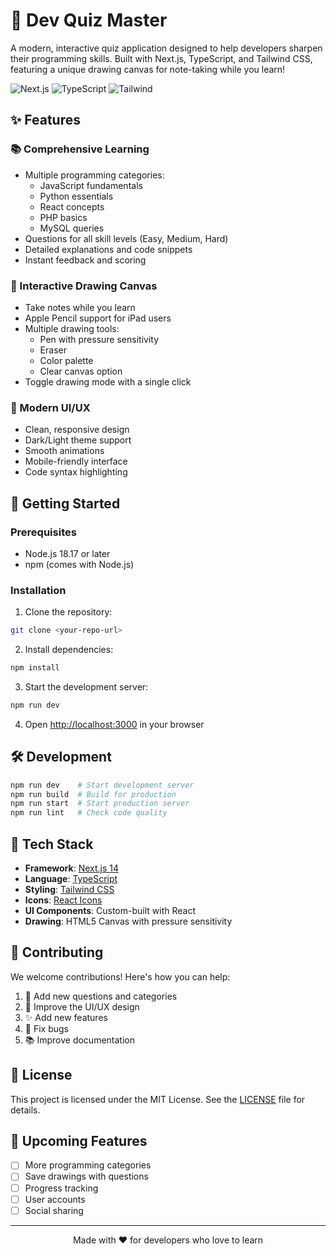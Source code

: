 # 🎯 Dev Quiz Master

A modern, interactive quiz application designed to help developers sharpen their programming skills. Built with Next.js, TypeScript, and Tailwind CSS, featuring a unique drawing canvas for note-taking while you learn!

![Next.js](https://img.shields.io/badge/Next.js-14-black)
![TypeScript](https://img.shields.io/badge/TypeScript-5-blue)
![Tailwind](https://img.shields.io/badge/Tailwind-3-38bdf8)

## ✨ Features

### 📚 Comprehensive Learning
- Multiple programming categories:
  - JavaScript fundamentals
  - Python essentials
  - React concepts
  - PHP basics
  - MySQL queries
- Questions for all skill levels (Easy, Medium, Hard)
- Detailed explanations and code snippets
- Instant feedback and scoring

### 🎨 Interactive Drawing Canvas
- Take notes while you learn
- Apple Pencil support for iPad users
- Multiple drawing tools:
  - Pen with pressure sensitivity
  - Eraser
  - Color palette
  - Clear canvas option
- Toggle drawing mode with a single click

### 💫 Modern UI/UX
- Clean, responsive design
- Dark/Light theme support
- Smooth animations
- Mobile-friendly interface
- Code syntax highlighting

## 🚀 Getting Started

### Prerequisites

- Node.js 18.17 or later
- npm (comes with Node.js)

### Installation

1. Clone the repository:
```bash
git clone <your-repo-url>
```

2. Install dependencies:
```bash
npm install
```

3. Start the development server:
```bash
npm run dev
```

4. Open [http://localhost:3000](http://localhost:3000) in your browser

## 🛠️ Development

```bash
npm run dev    # Start development server
npm run build  # Build for production
npm run start  # Start production server
npm run lint   # Check code quality
```

## 🔧 Tech Stack

- **Framework**: [Next.js 14](https://nextjs.org/)
- **Language**: [TypeScript](https://www.typescriptlang.org/)
- **Styling**: [Tailwind CSS](https://tailwindcss.com/)
- **Icons**: [React Icons](https://react-icons.github.io/react-icons/)
- **UI Components**: Custom-built with React
- **Drawing**: HTML5 Canvas with pressure sensitivity

## 🤝 Contributing

We welcome contributions! Here's how you can help:

1. 📝 Add new questions and categories
2. 🎨 Improve the UI/UX design
3. ✨ Add new features
4. 🐛 Fix bugs
5. 📚 Improve documentation

## 📄 License

This project is licensed under the MIT License. See the [LICENSE](LICENSE) file for details.

## 🌟 Upcoming Features

- [ ] More programming categories
- [ ] Save drawings with questions
- [ ] Progress tracking
- [ ] User accounts
- [ ] Social sharing

---

<div align="center">
Made with ❤️ for developers who love to learn
</div>
